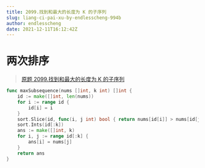 ```yaml
---
title: 2099.找到和最大的长度为 K 的子序列
slug: liang-ci-pai-xu-by-endlesscheng-994b
author: endlesscheng
date: 2021-12-11T16:12:42Z
---
```

# 两次排序
 
> [原题 2099.找到和最大的长度为 K 的子序列](https://leetcode.cn/problems/find-subsequence-of-length-k-with-the-largest-sum)
```go
func maxSubsequence(nums []int, k int) []int {
	id := make([]int, len(nums))
	for i := range id {
		id[i] = i
	}
	sort.Slice(id, func(i, j int) bool { return nums[id[i]] > nums[id[j]] })
	sort.Ints(id[:k])
	ans := make([]int, k)
	for i, j := range id[:k] {
		ans[i] = nums[j]
	}
	return ans
}
```

